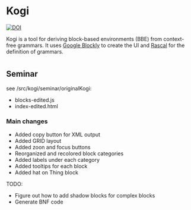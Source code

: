 # Kogi
[![DOI](https://zenodo.org/badge/DOI/10.5281/zenodo.4033220.svg)](https://doi.org/10.5281/zenodo.4033220)

Kogi is a tool for deriving block-based environments (BBE) from context-free grammars. It uses [Google Blockly](https://developers.google.com/blockly) to create the UI and [Rascal](https://www.rascal-mpl.org/) for the definition of grammars.

#

## Seminar
see /src/kogi/seminar/originalKogi:
-   blocks-edited.js
-   index-edited.html

### Main changes
- Added copy button for XML output
- Added GRID layout
- Added zoon and focus buttons
- Reorganized and recolored block categories
- Added labels under each category
- Added tooltips for each block
- Added hat on Thing block

TODO:
- Figure out how to add shadow blocks for complex blocks
- Generate BNF code
